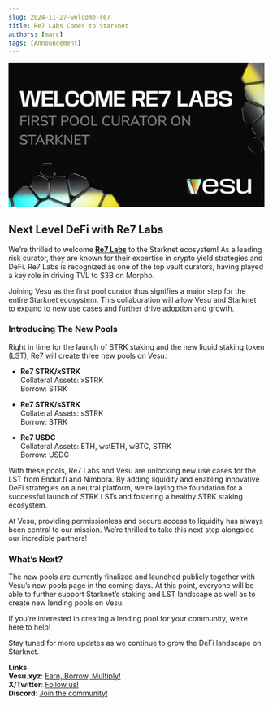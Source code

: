 ```yaml
---
slug: 2024-11-27-welcome-re7
title: Re7 Labs Comes to Starknet
authors: [marc]
tags: [Announcement]
---
```


![Welcome Re7 Labs](welcome-re7.png)

## **Next Level DeFi with Re7 Labs**

We’re thrilled to welcome **[Re7 Labs](https://x.com/Re7Capital)** to the Starknet ecosystem! As a leading risk curator, they are known for their expertise in crypto yield strategies and DeFi. Re7 Labs is recognized as one of the top vault curators, having played a key role in driving TVL to $3B on Morpho.

Joining Vesu as the first pool curator thus signifies a major step for the entire Starknet ecosystem. This collaboration will allow Vesu and Starknet to expand to new use cases and further drive adoption and growth.  

### **Introducing The New Pools**

Right in time for the launch of STRK staking and the new liquid staking token (LST), Re7 will create three new pools on Vesu:

- **Re7 STRK/xSTRK**  
Collateral Assets: xSTRK  
Borrow: STRK 
    
- **Re7 STRK/sSTRK**  
Collateral Assets: sSTRK  
Borrow: STRK  
    
- **Re7 USDC**  
Collateral Assets: ETH, wstETH, wBTC, STRK  
Borrow: USDC 
    
With these pools, Re7 Labs and Vesu are unlocking new use cases for the LST from Endur.fi and Nimbora. By adding liquidity and enabling innovative DeFi strategies on a neutral platform, we’re laying the foundation for a successful launch of STRK LSTs and fostering a healthy STRK staking ecosystem.

At Vesu, providing permissionless and secure access to liquidity has always been central to our mission. We’re thrilled to take this next step alongside our incredible partners!

### **What’s Next?**

The new pools are currently finalized and launched publicly together with Vesu’s new pools page in the coming days. At this point, everyone will be able to further support Starknet’s staking and LST landscape as well as to create new lending pools on Vesu.

If you’re interested in creating a lending pool for your community, we’re here to help!

Stay tuned for more updates as we continue to grow the DeFi landscape on Starknet.

**Links**  
**Vesu.xyz**: [Earn, Borrow, Multiply!](https://vesu.xyz/)  
**X/Twitter**: [Follow us!](https://twitter.com/vesuxyz)  
**Discord**: [Join the community!](https://discord.com/invite/G9Gxgujj8T)  